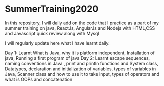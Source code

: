 # SummerTraining2020
In this repository, I will daily add on the code that I practice as a part of my summer training on java, ReactJs, AngularJs and Nodejs with HTML,CSS and Javascript quick review along with Mysql

I will regularly update here what I have learnt daily.

Day 1: Learnt What is Java, why it is platform independent, Installation of java, Running a first program of java
Day 2: Learnt escape sequences, naming conventions in Java , print and println functions and System class, Datatypes, declaration 	       and initialization of variables, types of variables in Java, Scanner class and how to use it to take input, types of 			   operators and what is OOPs and concatenation
